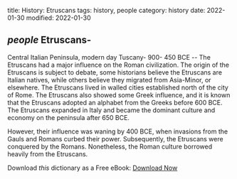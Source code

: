 title: History: Etruscans
tags: history, people
category: history
date: 2022-01-30
modified: 2022-01-30

## _people_  Etruscans-
Central Italian Peninsula, modern day
Tuscany-
  900-
450 BCE
 -- The Etruscans had a major influence
on the Roman civilization.  The origin of the Etruscans is subject to
debate, some historians believe the Etruscans are Italian natives,
while others believe they migrated from Asia-Minor, or elsewhere.
The Etruscans lived in walled cities established north of the
city of Rome.  The Etruscans also showed some Greek influence, and it
is known that the Etruscans adopted an alphabet from the Greeks
before   600 BCE.
  The Etruscans expanded in Italy and became the
dominant culture and economy on the peninsula after   650 BCE.

However, their influence was waning by   400 BCE,
 when
invasions from the Gauls and Romans curbed their power.
Subsequently, the Etruscans were conquered by the Romans.  Nonetheless,
the Roman culture borrowed heavily from the Etruscans.


Download *this* dictionary as a Free eBook: [Download Now]({static}static/CairnsHistoryDictionary.pdf)

